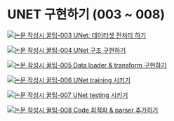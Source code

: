 # UNET 구현하기 (003 ~ 008)
[![논문 작성시 꿀팁-003 UNet: 데이터셋 전처리 하기](https://i.ytimg.com/vi/fWmRYmjF-Xw/sddefault.jpg)](https://www.youtube.com/watch?v=fWmRYmjF-Xw)

[![논문 작성시 꿀팁-004 UNet 구조 구현하기](https://i.ytimg.com/vi/sSxdQq9CCx0/sddefault.jpg)](https://www.youtube.com/watch?v=sSxdQq9CCx0)

[![논문 작성시 꿀팁-005 Data loader & transform 구현하기](https://i.ytimg.com/vi/1gMnChpUS9k/sddefault.jpg)](https://www.youtube.com/watch?v=1gMnChpUS9k)

[![논문 작성시 꿀팁-006 UNet training 시키기](https://i.ytimg.com/vi/rBb597ct_FQ/sddefault.jpg)](https://www.youtube.com/watch?v=rBb597ct_FQ)

[![논문 작성시 꿀팁-007 UNet testing 시키기](https://i.ytimg.com/vi/igvk1W1JtHA/sddefault.jpg)](https://www.youtube.com/watch?v=igvk1W1JtHA)

[![논문 작성시 꿀팁-008 Code 최적화 & parser 추가하기](https://i.ytimg.com/vi/CLL9FWfsMTo/sddefault.jpg)](https://www.youtube.com/watch?v=CLL9FWfsMTo)
